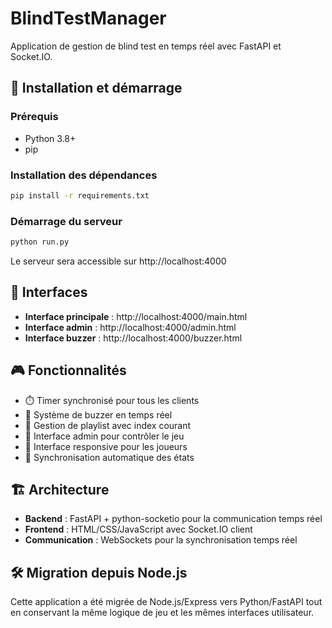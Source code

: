 # BlindTestManager

Application de gestion de blind test en temps réel avec FastAPI et Socket.IO.

## 🚀 Installation et démarrage

### Prérequis
- Python 3.8+
- pip

### Installation des dépendances
```bash
pip install -r requirements.txt
```

### Démarrage du serveur
```bash
python run.py
```

Le serveur sera accessible sur http://localhost:4000

## 📱 Interfaces

- **Interface principale** : http://localhost:4000/main.html
- **Interface admin** : http://localhost:4000/admin.html  
- **Interface buzzer** : http://localhost:4000/buzzer.html

## 🎮 Fonctionnalités

- ⏱️ Timer synchronisé pour tous les clients
- 🔔 Système de buzzer en temps réel
- 🎵 Gestion de playlist avec index courant
- 🎯 Interface admin pour contrôler le jeu
- 📱 Interface responsive pour les joueurs
- 🔄 Synchronisation automatique des états

## 🏗️ Architecture

- **Backend** : FastAPI + python-socketio pour la communication temps réel
- **Frontend** : HTML/CSS/JavaScript avec Socket.IO client
- **Communication** : WebSockets pour la synchronisation temps réel

## 🛠️ Migration depuis Node.js

Cette application a été migrée de Node.js/Express vers Python/FastAPI tout en conservant la même logique de jeu et les mêmes interfaces utilisateur.